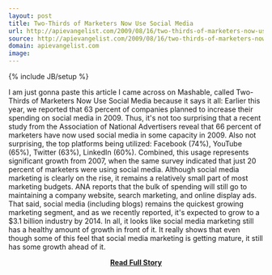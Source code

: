 ```yaml
---
layout: post
title: Two-Thirds of Marketers Now Use Social Media
url: http://apievangelist.com/2009/08/16/two-thirds-of-marketers-now-use-social-media/
source: http://apievangelist.com/2009/08/16/two-thirds-of-marketers-now-use-social-media/
domain: apievangelist.com
image: 
---
```

{% include JB/setup %}<p>I am just gonna paste this article I came across on Mashable, called Two-Thirds of Marketers Now Use Social Media because it says it all:
Earlier this year, we reported that 63 percent of companies planned to increase their spending on social media in 2009.  Thus, it's not too surprising that a recent study from the Association of National Advertisers reveal that 66 percent of marketers have now used social media in some capacity in 2009.
Also not surprising, the top platforms being utilized: Facebook (74%), YouTube (65%), Twitter (63%), LinkedIn (60%). Combined, this usage represents significant growth from 2007, when the same survey indicated that just 20 percent of marketers were using social media.
Although social media marketing is clearly on the rise, it remains a relatively small part of most marketing budgets. ANA reports that the bulk of spending will still go to maintaining a company website, search marketing, and online display ads.
That said, social media (including blogs) remains the quickest growing marketing segment, and as we recently reported, it's expected to grow to a $3.1 billion industry by 2014.  In all, it looks like social media marketing still has a healthy amount of growth in front of it.
It really shows that even though some of this feel that social media marketing is getting mature, it still has some growth ahead of it.
</p>
<center><p><a href="http://apievangelist.com/2009/08/16/two-thirds-of-marketers-now-use-social-media/" style='padding:25px; font-sze:18px; font-weight: bold;'>Read Full Story</a></p></center>
